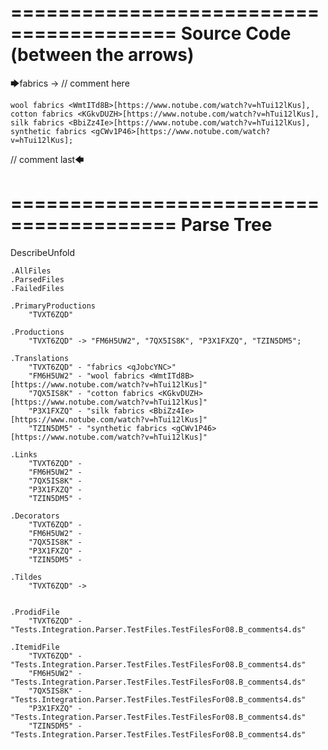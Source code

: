========================================
Source Code (between the arrows)
========================================

🡆fabrics <qJobcYNC> -> // comment here

    wool fabrics <WmtITd8B>[https://www.notube.com/watch?v=hTui12lKus],
    cotton fabrics <KGkvDUZH>[https://www.notube.com/watch?v=hTui12lKus],
    silk fabrics <BbiZz4Ie>[https://www.notube.com/watch?v=hTui12lKus],
    synthetic fabrics <gCWv1P46>[https://www.notube.com/watch?v=hTui12lKus];

// comment last🡄

========================================
Parse Tree
========================================
DescribeUnfold

    .AllFiles
    .ParsedFiles
    .FailedFiles

    .PrimaryProductions
        "TVXT6ZQD" 

    .Productions
        "TVXT6ZQD" -> "FM6H5UW2", "7QX5IS8K", "P3X1FXZQ", "TZIN5DM5";

    .Translations
        "TVXT6ZQD" - "fabrics <qJobcYNC>"
        "FM6H5UW2" - "wool fabrics <WmtITd8B>[https://www.notube.com/watch?v=hTui12lKus]"
        "7QX5IS8K" - "cotton fabrics <KGkvDUZH>[https://www.notube.com/watch?v=hTui12lKus]"
        "P3X1FXZQ" - "silk fabrics <BbiZz4Ie>[https://www.notube.com/watch?v=hTui12lKus]"
        "TZIN5DM5" - "synthetic fabrics <gCWv1P46>[https://www.notube.com/watch?v=hTui12lKus]"

    .Links
        "TVXT6ZQD" - 
        "FM6H5UW2" - 
        "7QX5IS8K" - 
        "P3X1FXZQ" - 
        "TZIN5DM5" - 

    .Decorators
        "TVXT6ZQD" - 
        "FM6H5UW2" - 
        "7QX5IS8K" - 
        "P3X1FXZQ" - 
        "TZIN5DM5" - 

    .Tildes
        "TVXT6ZQD" -> 


    .ProdidFile
        "TVXT6ZQD" - "Tests.Integration.Parser.TestFiles.TestFilesFor08.B_comments4.ds"

    .ItemidFile
        "TVXT6ZQD" - "Tests.Integration.Parser.TestFiles.TestFilesFor08.B_comments4.ds"
        "FM6H5UW2" - "Tests.Integration.Parser.TestFiles.TestFilesFor08.B_comments4.ds"
        "7QX5IS8K" - "Tests.Integration.Parser.TestFiles.TestFilesFor08.B_comments4.ds"
        "P3X1FXZQ" - "Tests.Integration.Parser.TestFiles.TestFilesFor08.B_comments4.ds"
        "TZIN5DM5" - "Tests.Integration.Parser.TestFiles.TestFilesFor08.B_comments4.ds"

